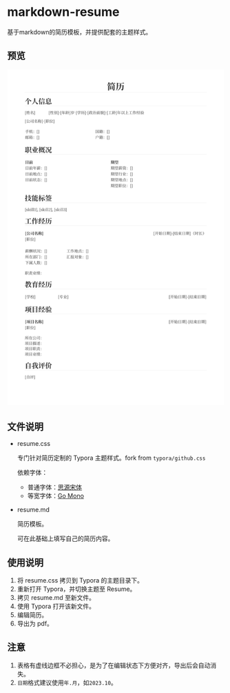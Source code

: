 # markdown-resume
基于markdown的简历模板，并提供配套的主题样式。

## 预览

![](preview/resume.png)

## 文件说明

- resume.css

    专门针对简历定制的 Typora 主题样式。fork from `typora/github.css`

    依赖字体：

    - 普通字体：[思源宋体](https://github.com/adobe-fonts/source-han-serif)
    - 等宽字体：[Go Mono](https://github.com/golang/image/tree/master/font/gofont/ttfs)

- resume.md

    简历模板。

    可在此基础上填写自己的简历内容。

## 使用说明

1. 将 resume.css 拷贝到 Typora 的主题目录下。
2. 重新打开 Typora，并切换主题至 Resume。
3. 拷贝 resume.md 至新文件。
4. 使用 Typora 打开该新文件。
5. 编辑简历。
6. 导出为 pdf。

## 注意

1. 表格有虚线边框不必担心，是为了在编辑状态下方便对齐，导出后会自动消失。
2. `日期`格式建议使用`年.月`，如`2023.10`。
